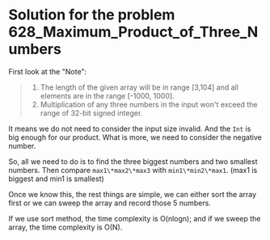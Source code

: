 # Solution for the problem 628_Maximum_Product_of_Three_Numbers

First look at the "Note":

> 1. The length of the given array will be in range [3,104] and all elements are in the range [-1000, 1000].
> 2. Multiplication of any three numbers in the input won't exceed the range of 32-bit signed integer.



It means we do not need to consider the input size invalid. And the `Int` is big enough for our product. What is more, we need to consider the negative number. 

So, all we need to do is to find the three biggest numbers and  two smallest numbers. Then compare `max1\*max2\*max3` with `min1\*min2\*max1`. (max1 is biggest and min1 is smallest)

Once we know this, the rest things are simple, we can either sort the array first or we can sweep the array and record those 5 numbers.

If we use sort method, the time complexity is O(nlogn); and if we sweep the array, the time complexity is O(N).